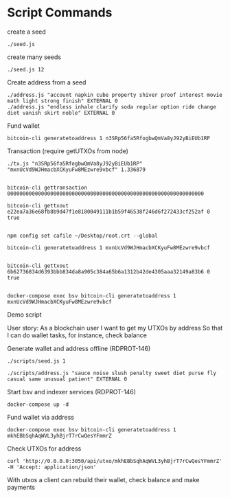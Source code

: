 # Script Commands

create a seed

    ./seed.js 


create many seeds

    ./seed.js 12
    
    
Create address from a seed

    ./address.js "account napkin cube property shiver proof interest movie math light strong finish" EXTERNAL 0
    ./address.js "endless inhale clarify soda regular option ride change diet vanish skirt noble" EXTERNAL 0


Fund wallet

    bitcoin-cli generatetoaddress 1 n3SRp56fa5RfogbwQmVa8yJ92yBiEUb1RP

                                    
Transaction (require getUTXOs from node)

    ./tx.js "n3SRp56fa5RfogbwQmVa8yJ92yBiEUb1RP" "mxnUcVd9WJHmacbXCKyuFw8MEzwre9vbcf" 1.336879
    
  
    bitcoin-cli gettransaction 0000000000000000000000000000000000000000000000000000000000000000

    bitcoin-cli gettxout e22ea7a36e68fb8b9d47f1e8180049111b1b59f46538f246d6f272433cf252af 0 true
    
    
    npm config set cafile ~/Desktop/root.crt --global
    
    bitcoin-cli generatetoaddress 1 mxnUcVd9WJHmacbXCKyuFw8MEzwre9vbcf
    
    
    bitcoin-cli gettxout 6b62736834d6393bbb834da8a905c384a65b6a1312b42de4305aaa32149a83b6 0 true


    docker-compose exec bsv bitcoin-cli generatetoaddress 1 mxnUcVd9WJHmacbXCKyuFw8MEzwre9vbcf
    
    
Demo script

User story:
As a blockchain user I want to get my UTXOs by address
So that I can do wallet tasks, for instance, check balance


Generate wallet and address offline (RDPROT-146)

    ./scripts/seed.js 1
    
    ./scripts/address.js "sauce noise slush penalty sweet diet purse fly casual same unusual patient" EXTERNAL 0


Start bsv and indexer services (RDPROT-146)

    docker-compose up -d
    

Fund wallet via address
    
    docker-compose exec bsv bitcoin-cli generatetoaddress 1 mkhEBbSqhAqWVL3yhBjrT7rCwQesYFmmrZ
    
   
Check UTXOs for address

    curl 'http://0.0.0.0:3050/api/utxo/mkhEBbSqhAqWVL3yhBjrT7rCwQesYFmmrZ' -H 'Accept: application/json' 
                               

With utxos a client can rebuild their wallet, check balance and make payments

